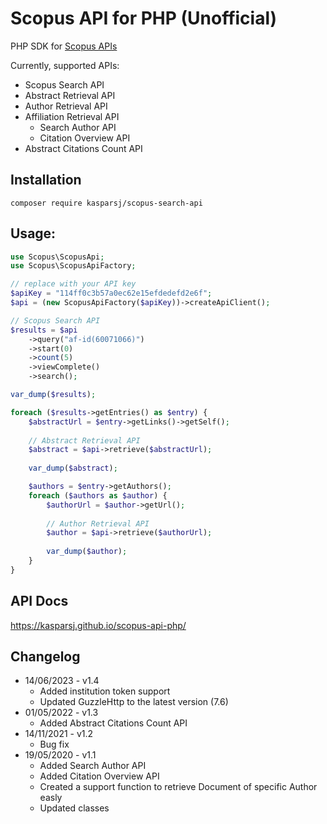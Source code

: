 # Scopus API for PHP (Unofficial)

PHP SDK for [Scopus APIs](https://dev.elsevier.com/scopus.html)

Currently, supported APIs:
- Scopus Search API
- Abstract Retrieval API
- Author Retrieval API
- Affiliation Retrieval API
    - Search Author API
    - Citation Overview API
- Abstract Citations Count API

## Installation

`composer require kasparsj/scopus-search-api` 

## Usage:

```php
use Scopus\ScopusApi;
use Scopus\ScopusApiFactory;

// replace with your API key
$apiKey = "114ff0c3b57a0ec62e15efdedefd2e6f";
$api = (new ScopusApiFactory($apiKey))->createApiClient();

// Scopus Search API
$results = $api
    ->query("af-id(60071066)")
    ->start(0)
    ->count(5)
    ->viewComplete()
    ->search();

var_dump($results);

foreach ($results->getEntries() as $entry) {
    $abstractUrl = $entry->getLinks()->getSelf();
    
    // Abstract Retrieval API
    $abstract = $api->retrieve($abstractUrl);
    
    var_dump($abstract);

    $authors = $entry->getAuthors();
    foreach ($authors as $author) {
        $authorUrl = $author->getUrl();
        
        // Author Retrieval API
        $author = $api->retrieve($authorUrl);
        
        var_dump($author);
    }
}
```

## API Docs

https://kasparsj.github.io/scopus-api-php/

## Changelog
- 14/06/2023 - v1.4
  * Added institution token support
  * Updated GuzzleHttp to the latest version (7.6)
- 01/05/2022 - v1.3
  * Added Abstract Citations Count API
- 14/11/2021 - v1.2
  * Bug fix
- 19/05/2020 - v1.1
  * Added Search Author API
  * Added Citation Overview API
  * Created a support function to retrieve Document of specific Author easly
  * Updated classes
